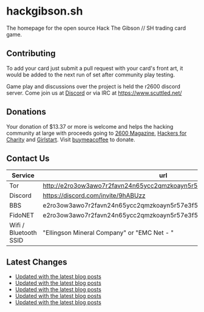# hackgibson.sh
The homepage for the open source Hack The Gibson // SH trading card game.


## Contributing

To add your card just submit a pull request with your card's front art, it would be added to the next run of set after community play testing.

Game play and discussions over the project is held the r2600 discord server. Come join us at [Discord](https://discord.com/invite/9hABUzz) or via IRC at https://www.scuttled.net/


## Donations

Your donation of $13.37 or more is welcome and helps the hacking community at large with proceeds going to [2600 Magazine](https://2600.com/), [Hackers for Charity](https://hackersforcharity.org) and [Girlstart](https://girlstart.org).  Visit [buymeacoffee](https://www.buymeacoffee.com/hackgibson.sh) to donate.


## Contact Us

Service | url
-|-
Tor | http://e2ro3ow3awo7r2favn24n65ycc2qmzkoayn5r57e3f56nvjwdcgg32ad.onion
Discord | https://discord.com/invite/9hABUzz
BBS | e2ro3ow3awo7r2favn24n65ycc2qmzkoayn5r57e3f56nvjwdcgg32ad.onion:23
FidoNET | e2ro3ow3awo7r2favn24n65ycc2qmzkoayn5r57e3f56nvjwdcgg32ad.onion:24554
Wifi / Bluetooth SSID | "Ellingson Mineral Company" or "EMC Net - <fidonet address>"

## Latest Changes
<!-- BLOG-POST-LIST:START -->
- [Updated with the latest blog posts](https://github.com/DFW2600/hackgibson.sh/commit/2709db345db920cc70b8179048baddc23aef67fa)
- [Updated with the latest blog posts](https://github.com/DFW2600/hackgibson.sh/commit/dd441a9849c2ab4361f484d87955ef50c4c7702e)
- [Updated with the latest blog posts](https://github.com/DFW2600/hackgibson.sh/commit/aa1f3f5df6217e8313d18297b0af0b6ce944d57c)
- [Updated with the latest blog posts](https://github.com/DFW2600/hackgibson.sh/commit/0d1b6597590704b5b49c7a4fe2a762a0ed9641ec)
- [Updated with the latest blog posts](https://github.com/DFW2600/hackgibson.sh/commit/452b750d1ed5ca8948f8bae75405b8fd26595bae)
<!-- BLOG-POST-LIST:END -->
